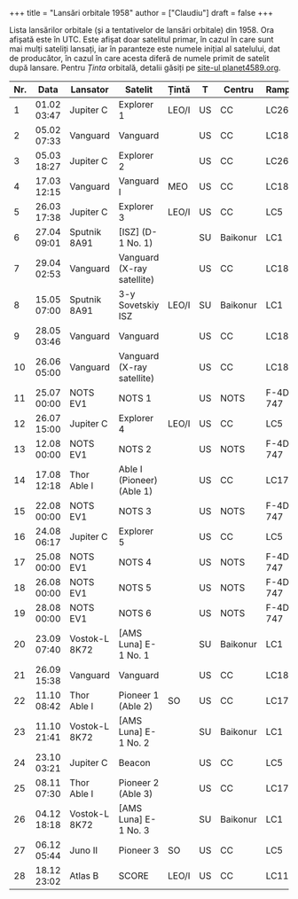+++
title = "Lansări orbitale 1958"
author = ["Claudiu"]
draft = false
+++

Lista lansărilor orbitale (și a tentativelor de lansări orbitale) din 1958. Ora afișată este în UTC. Este afișat doar satelitul primar, în cazul în care sunt mai mulți sateliți lansați, iar în paranteze este numele inițial al satelului, dat de producător, în cazul în care acesta diferă de numele primit de satelit după lansare. Pentru _Ținta_ orbitală, detalii găsiți pe [site-ul planet4589.org](https://planet4589.org/space/log/orbcat.html).

| Nr. | Data        | Lansator      | Satelit                    | Țintă | T  | Centru   | Rampă    | R. |
|-----|-------------|---------------|----------------------------|-------|----|----------|----------|----|
| 1   | 01.02 03:47 | Jupiter C     | Explorer 1                 | LEO/I | US | CC       | LC26A    | S  |
| 2   | 05.02 07:33 | Vanguard      | Vanguard                   |       | US | CC       | LC18A    | F  |
| 3   | 05.03 18:27 | Jupiter C     | Explorer 2                 |       | US | CC       | LC26A    | F  |
| 4   | 17.03 12:15 | Vanguard      | Vanguard I                 | MEO   | US | CC       | LC18A    | S  |
| 5   | 26.03 17:38 | Jupiter C     | Explorer 3                 | LEO/I | US | CC       | LC5      | S  |
| 6   | 27.04 09:01 | Sputnik 8A91  | [ISZ] (D-1 No. 1)          |       | SU | Baikonur | LC1      | F  |
| 7   | 29.04 02:53 | Vanguard      | Vanguard (X-ray satellite) |       | US | CC       | LC18A    | F  |
| 8   | 15.05 07:00 | Sputnik 8A91  | 3-y Sovetskiy ISZ          | LEO/I | SU | Baikonur | LC1      | S  |
| 9   | 28.05 03:46 | Vanguard      | Vanguard                   |       | US | CC       | LC18A    | F  |
| 10  | 26.06 05:00 | Vanguard      | Vanguard (X-ray satellite) |       | US | CC       | LC18A    | F  |
| 11  | 25.07 00:00 | NOTS EV1      | NOTS 1                     |       | US | NOTS     | F-4D-747 | F  |
| 12  | 26.07 15:00 | Jupiter C     | Explorer 4                 | LEO/I | US | CC       | LC5      | S  |
| 13  | 12.08 00:00 | NOTS EV1      | NOTS 2                     |       | US | NOTS     | F-4D-747 | F  |
| 14  | 17.08 12:18 | Thor Able I   | Able I (Pioneer) (Able 1)  |       | US | CC       | LC17A    | F  |
| 15  | 22.08 00:00 | NOTS EV1      | NOTS 3                     |       | US | NOTS     | F-4D-747 | F  |
| 16  | 24.08 06:17 | Jupiter C     | Explorer 5                 |       | US | CC       | LC5      | F  |
| 17  | 25.08 00:00 | NOTS EV1      | NOTS 4                     |       | US | NOTS     | F-4D-747 | F  |
| 18  | 26.08 00:00 | NOTS EV1      | NOTS 5                     |       | US | NOTS     | F-4D-747 | F  |
| 19  | 28.08 00:00 | NOTS EV1      | NOTS 6                     |       | US | NOTS     | F-4D-747 | F  |
| 20  | 23.09 07:40 | Vostok-L 8K72 | [AMS Luna] E-1 No. 1       |       | SU | Baikonur | LC1      | F  |
| 21  | 26.09 15:38 | Vanguard      | Vanguard                   |       | US | CC       | LC18A    | F  |
| 22  | 11.10 08:42 | Thor Able I   | Pioneer 1 (Able 2)         | SO    | US | CC       | LC17A    | S  |
| 23  | 11.10 21:41 | Vostok-L 8K72 | [AMS Luna] E-1 No. 2       |       | SU | Baikonur | LC1      | F  |
| 24  | 23.10 03:21 | Jupiter C     | Beacon                     |       | US | CC       | LC5      | F  |
| 25  | 08.11 07:30 | Thor Able I   | Pioneer 2 (Able 3)         |       | US | CC       | LC17A    | F  |
| 26  | 04.12 18:18 | Vostok-L 8K72 | [AMS Luna] E-1 No. 3       |       | SU | Baikonur | LC1      | F  |
| 27  | 06.12 05:44 | Juno II       | Pioneer 3                  | SO    | US | CC       | LC5      | S  |
| 28  | 18.12 23:02 | Atlas B       | SCORE                      | LEO/I | US | CC       | LC11     | S  |